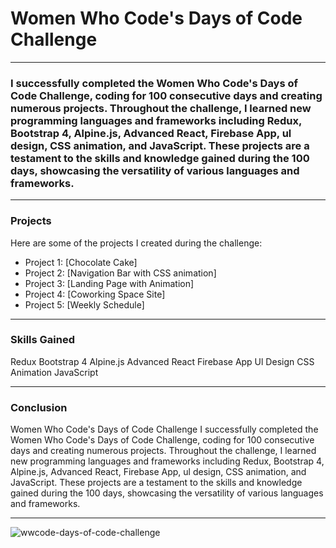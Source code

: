 # Women Who Code's Days of Code Challenge

---


### I successfully completed the Women Who Code's Days of Code Challenge, coding for 100 consecutive days and creating numerous projects. Throughout the challenge, I learned new programming languages and frameworks including Redux, Bootstrap 4, Alpine.js, Advanced React, Firebase App, ul design, CSS animation, and JavaScript. These projects are a testament to the skills and knowledge gained during the 100 days, showcasing the versatility of various languages and frameworks.


---


### Projects
Here are some of the projects I created during the challenge:

- Project 1: [Chocolate Cake]
- Project 2: [Navigation Bar with CSS animation]
- Project 3: [Landing Page with Animation]
- Project 4: [Coworking Space Site]
- Project 5: [Weekly Schedule]


---


### Skills Gained
Redux
Bootstrap 4
Alpine.js
Advanced React
Firebase App
Ul Design
CSS Animation
JavaScript


---


### Conclusion
Women Who Code's Days of Code Challenge
I successfully completed the Women Who Code's Days of Code Challenge, coding for 100 consecutive days and creating numerous projects. Throughout the challenge, I learned new programming languages and frameworks including Redux, Bootstrap 4, Alpine.js, Advanced React, Firebase App, ul design, CSS animation, and JavaScript. These projects are a testament to the skills and knowledge gained during the 100 days, showcasing the versatility of various languages and frameworks.


---

![wwcode-days-of-code-challenge](https://user-images.githubusercontent.com/108270415/230931435-04aebb29-2987-43aa-a2a8-79cf9fcd7be3.png)
